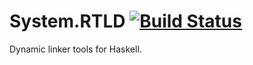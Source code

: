 # System.RTLD [![Build Status](https://travis-ci.org/kkardzis/rtld.svg?branch=master)](https://travis-ci.org/kkardzis/rtld)

Dynamic linker tools for Haskell.
